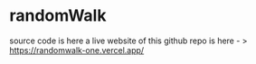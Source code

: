 ﻿# randomWalk
source code is here
a live website of this github repo is here - > https://randomwalk-one.vercel.app/
